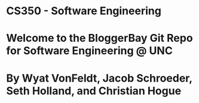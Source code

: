 # CS350 - Software Engineering
# Welcome to the BloggerBay Git Repo for Software Engineering @ UNC
# By Wyat VonFeldt, Jacob Schroeder, Seth Holland, and Christian Hogue
